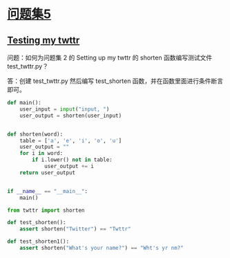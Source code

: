 # [问题集5](https://cs50.harvard.edu/python/2022/psets/5/)

## [Testing my twttr](https://cs50.harvard.edu/python/2022/psets/5/test_twttr/)

问题：如何为问题集 2 的 Setting up my twttr 的 shorten 函数编写测试文件 test_twttr.py？

答：创建 test_twttr.py 然后编写 test_shorten 函数，并在函数里面进行条件断言即可。

```python
def main():
    user_input = input("input, ")
    user_output = shorten(user_input)


def shorten(word):
    table = ['a', 'e', 'i', 'o', 'u']
    user_output = ""
    for i in word:
        if i.lower() not in table:
            user_output += i
    return user_output


if __name__ == "__main__":
    main()
```

```python
from twttr import shorten

def test_shorten():
    assert shorten("Twitter") == "Twttr"

def test_shorten1():
    assert shorten("What's your name?") == "Wht's yr nm?" 
```